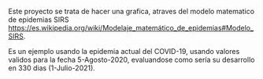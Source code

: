 Este proyecto se trata de hacer una grafica, atraves del modelo matematico de epidemias SIRS 
https://es.wikipedia.org/wiki/Modelaje_matemático_de_epidemias#Modelo_SIRS.

Es un ejemplo usando la epidemia actual del COVID-19, usando valores validos para la fecha 
5-Agosto-2020, evaluandose como sería su desarrollo en 330 dias (1-Julio-2021).
